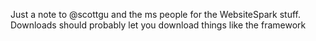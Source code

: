 <!--
id: 196369862
link: http://kevinisom.info/post/196369862/just-a-note-to-scottgu-and-the-ms-people-for-the
slug: just-a-note-to-scottgu-and-the-ms-people-for-the
date: Fri Sep 25 2009 16:48:16 GMT+1200 (NZST)
raw: {"blog_name":"kevinisom","id":196369862,"post_url":"http://kevinisom.info/post/196369862/just-a-note-to-scottgu-and-the-ms-people-for-the","slug":"just-a-note-to-scottgu-and-the-ms-people-for-the","type":"text","date":"2009-09-25 04:48:16 GMT","timestamp":1253854096,"state":"published","format":"html","reblog_key":"dH9AiXkK","tags":[],"short_url":"http://tmblr.co/Zw68YyBj5t6","highlighted":[],"feed_item":"http://twitter.com/kev_nz/statuses/4360583527","from_feed_id":"650289","note_count":0,"title":null,"body":"<p>Just a note to @scottgu and the ms people for the WebsiteSpark stuff. Downloads should probably let you download things like the framework</p>"}
publish: 2009-09-025
tags: 
title: null
-->


Just a note to @scottgu and the ms people for the WebsiteSpark stuff.
Downloads should probably let you download things like the framework


